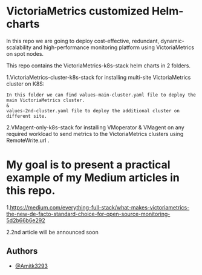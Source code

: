 
# VictoriaMetrics customized Helm-charts

In this repo we are going to deploy cost-effective, redundant, dynamic-scalability and high-performance monitoring platform using VictoriaMetrics on spot nodes.

This repo contains the VictoriaMetrics-k8s-stack helm charts in 2 folders.

1.VictoriaMetrics-cluster-k8s-stack for installing multi-site VictoriaMetrics cluster on K8S:

    In this folder we can find values-main-cluster.yaml file to deploy the main VictoriaMetrics cluster.
    &
    values-2nd-cluster.yaml file to deploy the additional cluster on different site.

2.VMagent-only-k8s-stack for installing VMoperator & VMagent on any required workload to send metrics to the VictoriaMetrics clusters using RemoteWrite.url .



# My goal is to present a practical example of my Medium articles in this repo.

1.https://medium.com/everything-full-stack/what-makes-victoriametrics-the-new-de-facto-standard-choice-for-open-source-monitoring-5d2b66b6e292

2.2nd article will be announced soon


## Authors 

- [@Amitk3293 ](https://github.com/Amitk3293)
